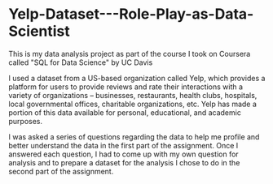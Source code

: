 # Yelp-Dataset---Role-Play-as-Data-Scientist
This is my data analysis project as part of the course I took on Coursera called "SQL for Data Science" by UC Davis

I used a dataset from a US-based organization called Yelp, which provides a platform for users to provide reviews and rate their interactions with a variety of organizations – businesses, restaurants, health clubs, hospitals, local governmental offices, charitable organizations, etc. Yelp has made a portion of this data available for personal, educational, and academic purposes.

I was asked a series of questions regarding the data to help me profile and better understand the data in the first part of the assignment. Once I answered each question, I had to come up with my own question for analysis and to prepare a dataset for the analysis I chose to do in the second part of the assignment.
